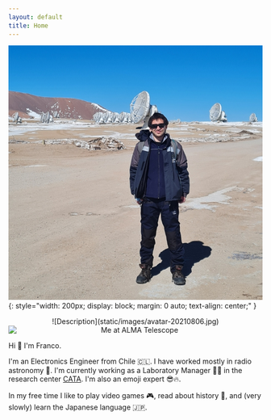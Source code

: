 ```yaml
---
layout: default
title: Home
---
```


![Description](static/images/avatar-20210806.jpg){: style="width: 200px; display: block; margin: 0 auto; text-align: center;" }

<div style="text-align: center;">
  ![Description](static/images/avatar-20210806.jpg)
</div>

<div style="text-align: center;">
  <img src="assets/images/avatar-20210806.jpg" alt="Me at ALMA Telescope" style="display: block; margin: 0 auto;">
</div>

Hi 👋 I'm Franco.

I'm an Electronics Engineer from  Chile 🇨🇱. I have worked mostly in radio astronomy 📡. I'm currently working as a Laboratory Manager 👨‍🔬 in the research center [CATA](https://cata.cl). I'm also an emoji expert 😎🔥. 

In my free time I like to play video games 🎮, read about history 📜, and (very slowly) learn the Japanese language 🇯🇵.
